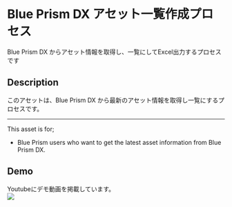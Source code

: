 Blue Prism DX アセット一覧作成プロセス
====
Blue Prism DX からアセット情報を取得し、一覧にしてExcel出力するプロセスです

## Description
このアセットは、Blue Prism DX から最新のアセット情報を取得し一覧にするプロセスです。
***
This asset is for;
* Blue Prism users who want to get the latest asset information from Blue Prism DX.

## Demo
Youtubeにデモ動画を掲載しています。  
[![](https://img.youtube.com/vi/P0gGDobL56c/0.jpg)](https://youtu.be/P0gGDobL56c)
